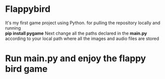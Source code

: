 # Flappybird
It's my first game project using Python. 
for pulling the repository locally and running	
**pip install pygame**
Next change all the paths declared in the **main.py** according to your local path where all the images and audio files are stored 
# Run main.py and enjoy the flappy bird game 

